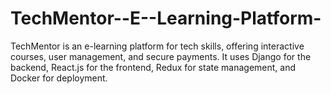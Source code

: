 # TechMentor--E--Learning-Platform-
TechMentor is an e-learning platform for tech skills, offering interactive courses, user management, and secure payments. It uses Django for the backend, React.js for the frontend, Redux for state management, and Docker for deployment.
